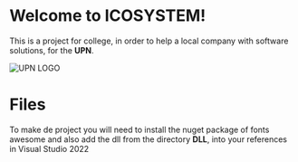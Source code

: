 # Welcome to ICOSYSTEM!

This is a project for college, in order to help a local company with software solutions, for the **UPN**.

![UPN LOGO](https://i.postimg.cc/3JXMtmcW/images.png)

# Files

To make de project you will need to install the nuget package of fonts awesome and also add the dll from the directory **DLL**, into your references in Visual Studio 2022


